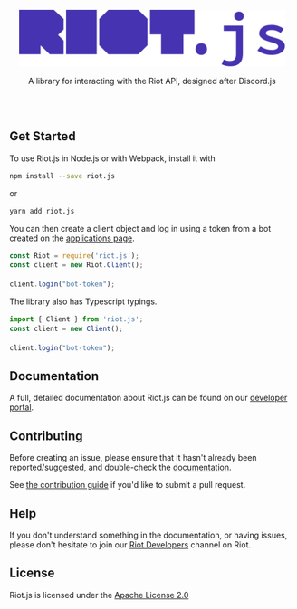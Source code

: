 <div align="center">
	<br>
	<br>
	<br>
	<p align="center">
		<a href="https://riotchat.gq/developers/documentation/riot-js">
		<img height="100" src="https://raw.githubusercontent.com/riotchat/assets/master/images/riot.js-light.svg?sanitize=true" alt="Riot.js">
		</a>
	</p>
	<p align="center">A library for interacting with the Riot API, designed after Discord.js</p>
	<br>
	<br>
</div>

## Get Started

To use Riot.js in Node.js or with Webpack, install it with

```bash
npm install --save riot.js
```

or

```bash
yarn add riot.js
```

You can then create a client object and log in using a token from a bot created on the [applications page](https://riotchat.gq/developers/applications).

```javascript
const Riot = require('riot.js');
const client = new Riot.Client();

client.login("bot-token");
```

The library also has Typescript typings.

```typescript
import { Client } from 'riot.js';
const client = new Client();

client.login("bot-token");
```

## Documentation

A full, detailed documentation about Riot.js can be found on our <a href="https://riotchat.gq/developers/documentation/riot-js" target="_blank">developer portal</a>.

## Contributing

Before creating an issue, please ensure that it hasn't already been reported/suggested, and double-check the
[documentation](https://riotchat.gq/developers/documentation/riot-js).

See [the contribution guide](/CONTRIBUTING.md) if you'd like to submit a pull request.

## Help

If you don't understand something in the documentation, or having issues, please don't hesitate to join our [Riot Developers](https://riot.gg/developers) channel on Riot.

## License

Riot.js is licensed under the [Apache License 2.0](/LICENSE)
